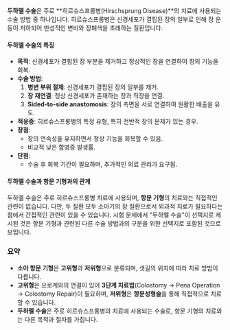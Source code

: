 
**두하멜 수술**은 주로 **히르슈스프룽병(Hirschsprung Disease)**의 치료에 사용되는 수술 방법 중 하나입니다. 히르슈스프룽병은 신경세포가 결핍된 장의 일부로 인해 장 운동이 저하되어 만성적인 변비와 장폐색을 초래하는 질환입니다.

#### 두하멜 수술의 특징

- **목적**: 신경세포가 결핍된 장 부분을 제거하고 정상적인 장을 연결하여 장의 기능을 회복.
- **수술 방법**:
    1. **병변 부위 절제**: 신경세포가 결핍된 장의 일부를 제거.
    2. **장 재연결**: 정상 신경세포가 존재하는 장과 직장을 연결.
    3. **Sided-to-side anastomosis**: 장의 측면을 서로 연결하여 원활한 배출을 유도.
- **적응증**: 히르슈스프룽병의 특정 유형, 특히 전반적 장의 문제가 있는 경우.
- **장점**:
    - 장의 연속성을 유지하면서 정상 기능을 회복할 수 있음.
    - 비교적 낮은 합병증 발생률.
- **단점**:
    - 수술 후 회복 기간이 필요하며, 추가적인 의료 관리가 요구됨.

#### 두하멜 수술과 항문 기형과의 관계

두하멜 수술은 주로 히르슈스프룽병 치료에 사용되며, **항문 기형**의 치료와는 직접적인 관련이 없습니다. 다만, 두 질환 모두 소아기의 장 질환으로서 외과적 치료가 필요하다는 점에서 간접적인 관련이 있을 수 있습니다. 시험 문제에서 "두하멜 수술"이 선택지로 제시된 것은 항문 기형과 관련된 다른 수술 방법과의 구분을 위한 선택지로 포함된 것으로 보입니다.

### 요약

- **소아 항문 기형**은 **고위형**과 **저위형**으로 분류되며, 샛길의 위치에 따라 치료 방법이 다릅니다.
- **고위형**은 요로계와의 연결이 있어 **3단계 치료법**(Colostomy → Pena Operation → Colostomy Repair)이 필요하며, **저위형**은 **항문성형술**을 통해 직접적으로 치료할 수 있습니다.
- **두하멜 수술**은 주로 히르슈스프룽병의 치료에 사용되는 수술로, 항문 기형의 치료와는 다른 목적과 절차를 가집니다.